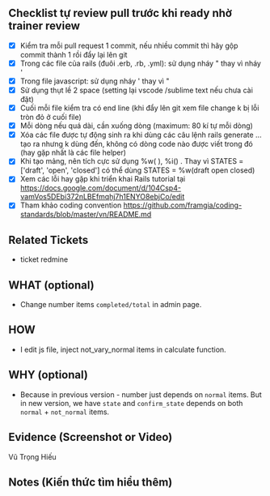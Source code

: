 ## Checklist tự review pull trước khi ready nhờ trainer review
- [x] Kiểm tra mỗi pull request 1 commit, nếu nhiều commit thì hãy gộp commit thành 1 rồi đẩy lại lên git
- [x] Trong các file của rails (đuôi .erb, .rb, .yml): sử dụng nháy " thay vì nháy '
- [x] Trong file javascript: sử dụng nháy ' thay vì "
- [x] Sử dụng thụt lề 2 space (setting lại vscode /sublime text nếu chưa cài đặt)
- [x] Cuối mỗi file kiểm tra có end line (khi đẩy lên git xem file change k bị lỗi tròn đỏ ở cuối file)
- [x] Mỗi dòng nếu quá dài, cần xuống dòng (maximum: 80 kí tự mỗi dòng)
- [x] Xóa các file được tự động sinh ra khi dùng các câu lệnh rails generate ... tạo ra nhưng k dùng đến, không có dòng code nào được viết trong đó (hay gặp nhất là các file helper)
- [x] Khi tạo mảng, nên tích cực sử dụng %w( ), %i() . Thay vì STATES = ['draft', 'open', 'closed'] có thể dùng STATES = %w(draft open closed)
- [x] Xem các lỗi hay gặp khi triển khai Rails tutorial tại https://docs.google.com/document/d/104Csp4-vamVos5DEbi372nLBEfmqhj7h1ENYO8ebjCo/edit
- [x] Tham khảo coding convention https://github.com/framgia/coding-standards/blob/master/vn/README.md

## Related Tickets
- ticket redmine

## WHAT (optional)
- Change number items `completed/total` in admin page.

## HOW
- I edit js file, inject not_vary_normal items in calculate function.

## WHY (optional)
- Because in previous version - number just depends on `normal` items. But in new version, we have `state` and `confirm_state` depends on both `normal` + `not_normal` items.

## Evidence (Screenshot or Video)

Vũ Trọng Hiếu
## Notes (Kiến thức tìm hiểu thêm)
